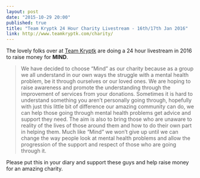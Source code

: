 ```yaml
---
layout: post
date: "2015-10-29 20:00"
published: true
title: "Team Kryptk 24 Hour Charity Livestream - 16th/17th Jan 2016"
link: http://www.teamkryptk.com/charity/
---
```

The lovely folks over at [Team Kryptk](http://www.teamkryptk.com) are doing a 24 hour livestream in 2016 to raise money for **MIND**.

>We have decided to choose “Mind” as our charity because as a group we all understand in our own ways the struggle with a mental health problem, be it through ourselves or our loved ones. We are hoping to raise awareness and promote the understanding through the improvement of services from your donations. Sometimes it is hard to understand something you aren’t personally going through, hopefully with just this little bit of difference our amazing community can do, we can help those going through mental health problems get advice and support they need. The aim is also to bring those who are unaware to reality of the lives of those around them and how to do their own part in helping them. Much like “Mind” we won’t give up until we can change the way people look at mental health problems and allow the progression of the support and respect of those who are going through it.

Please put this in your diary and support these guys and help raise money for an amazing charity.
